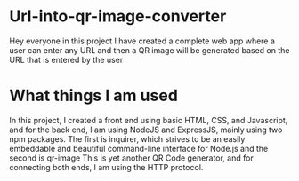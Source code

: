 # Url-into-qr-image-converter
Hey everyone in this project I have created a complete web app where a user can enter any URL and then a QR image will be generated based on the URL that is entered by the user

# What things I am used
In this project, I created a front end using basic HTML, CSS, and Javascript, and for the back end, I am using NodeJS and ExpressJS, mainly using two npm packages. The first is inquirer, which strives to be an easily embeddable and beautiful command-line interface for Node.js and the second is qr-image This is yet another QR Code generator, and for connecting both ends, I am using the HTTP protocol.